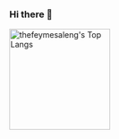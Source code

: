 ### Hi there 👋

<a href="https://github.com/thefeymesaleng"><img height="180em" src="https://github-readme-stats.vercel.app/api/top-langs/?username=thefeymesaleng&layout=compact&hide=vba,html&langs_count=5&theme=transparent" alt="thefeymesaleng's Top Langs" /></a>

